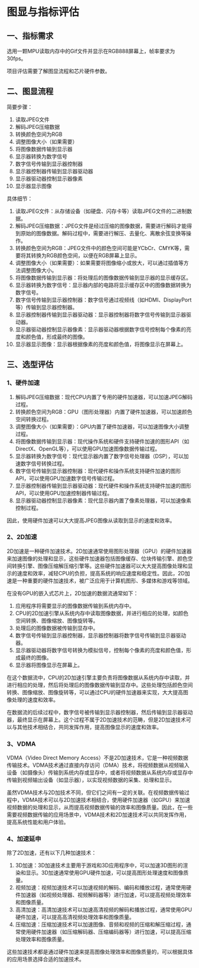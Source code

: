 # 图显与指标评估

## 一、指标需求

选用一颗MPU读取内存中的Gif文件并显示在RGB888屏幕上，帧率要求为30fps。

项目评估需要了解图显流程和芯片硬件参数。

## 二、图显流程

简要步骤：

1. 读取JPEG文件
2. 解码JPEG压缩数据
3. 转换颜色空间为RGB
4. 调整图像大小（如果需要）
5. 将图像数据传输到显示器
6. 显示器转换为数字信号
7. 数字信号传输到显示器控制器
8. 显示器控制器传输到显示器驱动器
9. 显示器驱动器控制显示器像素
10. 显示器显示图像

具体细节：

1. 读取JPEG文件：从存储设备（如硬盘、闪存卡等）读取JPEG文件的二进制数据。
2. 解码JPEG压缩数据：JPEG文件是经过压缩的图像数据，需要进行解码才能得到原始的图像数据。解码过程中，需要进行解压、去量化、离散余弦变换等操作。
3. 转换颜色空间为RGB：JPEG文件中的颜色空间可能是YCbCr、CMYK等，需要将其转换为RGB颜色空间，以便在RGB屏幕上显示。
4. 调整图像大小（如果需要）：如果需要将图像缩小或放大，可以通过插值等方法调整图像大小。
5. 将图像数据传输到显示器：将处理后的图像数据传输到显示器的显示缓存区。
6. 显示器转换为数字信号：显示器内部的电路将显示缓存区中的图像数据转换为数字信号。
7. 数字信号传输到显示器控制器：数字信号通过视频线（如HDMI、DisplayPort等）传输到显示器控制器。
8. 显示器控制器传输到显示器驱动器：显示器控制器将数字信号传输到显示器驱动器。
9. 显示器驱动器控制显示器像素：显示器驱动器根据数字信号控制每个像素的亮度和颜色值，形成最终的图像。
10. 显示器显示图像：显示器根据像素的亮度和颜色值，将图像显示在屏幕上。

## 三、选型评估

### 1、硬件加速

1. 解码JPEG压缩数据：现代CPU内置了专用的硬件加速器，可以加速JPEG解码过程。
2. 转换颜色空间为RGB：GPU（图形处理器）内置了硬件加速器，可以加速颜色空间转换过程。
3. 调整图像大小（如果需要）：GPU内置了硬件加速器，可以加速图像大小调整过程。
4. 将图像数据传输到显示器：现代操作系统和硬件支持硬件加速的图形API（如DirectX、OpenGL等），可以使用GPU加速图像数据传输过程。
5. 显示器转换为数字信号：现代显示器内置了数字信号处理器（DSP），可以加速数字信号转换过程。
6. 数字信号传输到显示器控制器：现代硬件和操作系统支持硬件加速的图形API，可以使用GPU加速数字信号传输过程。
7. 显示器控制器传输到显示器驱动器：现代硬件和操作系统支持硬件加速的图形API，可以使用GPU加速控制器传输过程。
8. 显示器驱动器控制显示器像素：现代显示器内置了像素处理器，可以加速像素控制过程。

因此，使用硬件加速可以大大提高JPEG图像从读取到显示的速度和效率。



### 2、2D加速

2D加速是一种硬件加速技术。2D加速通常使用图形处理器（GPU）的硬件加速器来加速图像的处理和显示，这些硬件加速器包括图像缓存、位块传输引擎、颜色空间转换引擎、图像压缩解压缩引擎等。这些硬件加速器可以大大提高图像处理和显示的速度和效率，减轻CPU的负担，提高系统的响应速度和稳定性。因此，2D加速是一种重要的硬件加速技术，被广泛应用于计算机图形、多媒体和游戏等领域。

在没有GPU的嵌入式芯片上，2D加速的数据流通常如下：

1. 应用程序将需要显示的图像数据传输到系统内存中。
2. CPU的2D加速引擎从系统内存中读取图像数据，并进行相应的处理，如颜色空间转换、图像缩放、图像旋转等。
3. 处理后的图像数据被传输到显存中。
4. 数字信号传输到显示器控制器，显示器控制器将数字信号传输到显示器驱动器。
5. 显示器驱动器将数字信号转换为模拟信号，控制每个像素的亮度和颜色值，形成最终的图像。
6. 显示器将图像显示在屏幕上。

在这个数据流中，CPU的2D加速引擎主要负责将图像数据从系统内存中读取，并进行相应的处理，然后将处理后的图像数据传输到显存中。这些处理包括颜色空间转换、图像缩放、图像旋转等，可以通过CPU的硬件加速器来实现，大大提高图像处理的速度和效率。

在数据流的后续过程中，数字信号被传输到显示器控制器，然后传输到显示器驱动器，最终显示在屏幕上。这个过程不属于2D加速技术的范畴，但是2D加速技术可以与其他技术相结合，共同发挥作用，提高图像显示的速度和效率。

### 3、VDMA

VDMA（Video Direct Memory Access）不是2D加速技术，它是一种视频数据传输技术。VDMA技术通过直接内存访问（DMA）技术，将视频数据从视频输入设备（如摄像头）传输到系统内存或显存中，或者将视频数据从系统内存或显存中传输到视频输出设备（如显示器），以实现视频数据的采集、处理和显示。

虽然VDMA技术与2D加技术不同，但它们之间有一定的关联。在视频数据传输过程中，VDMA技术可以与2D加速技术相结合，使用硬件加速器（如GPU）来加速视频数据的处理和显示，从而提高视频数据传输的效率和图像质量。因此，在一些需要视频数据传输的应用场景中，VDMA技术和2D加速技术可以共同发挥作用，提高系统性能和用户体验。



### 4、加速延申

除了2D加速，还有以下几种加速技术：

1. 3D加速：3D加速技术主要用于游戏和3D应用程序中，可以加速3D图形的渲染和显示。3D加速通常使用GPU硬件加速，可以提高图形处理速度和图像质量。
2. 视频加速：视频加速技术可以加速视频的解码、编码和播放过程，通常使用硬件加速器（如视频处理器、视频解码器等）进行加速，可以提高视频处理效率和图像质量。
3. 高清加速：高清加速技术可以加速高清视频的解码和播放过程，通常使用GPU硬件加速，可以提高高清视频处理效率和图像质量。
4. 压缩加速：压缩加速技术可以加速图像、音频和视频的压缩和解压缩过程，通常使用硬件加速器（如压缩解码器、压缩编码器等）进行加速，可以提高压缩处理效率和图像质量。

这些加速技术都是通过硬件加速来提高图像处理效率和图像质量的，可以根据具体的应用场景选择合适的加速技术。

